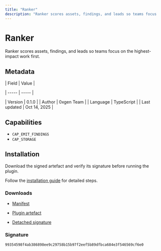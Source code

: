 ```yaml
---
title: "Ranker"
description: "Ranker scores assets, findings, and leads so teams focus on the highest-impact work first."
---
```


# Ranker

Ranker scores assets, findings, and leads so teams focus on the highest-impact work first.

## Metadata

| Field | Value |

| ----- | ----- |

| Version | 0.1.0 |
| Author | 0xgen Team |
| Language | TypeScript |
| Last updated | Oct 14, 2025 |


## Capabilities

- `CAP_EMIT_FINDINGS`
- `CAP_STORAGE`


## Installation

Download the signed artefact and verify its signature before running the plugin.

Follow the [installation guide](https://github.com/RowanDark/0xgen/tree/c4658dd718d148ebf5f5604cdb1f1bc846ced81f/plugins/ranker#getting-started) for detailed steps.


### Downloads

- [Manifest](https://raw.githubusercontent.com/RowanDark/0xgen/c4658dd718d148ebf5f5604cdb1f1bc846ced81f/plugins/ranker/manifest.json)

- [Plugin artefact](https://raw.githubusercontent.com/RowanDark/0xgen/c4658dd718d148ebf5f5604cdb1f1bc846ced81f/plugins/ranker/plugin.js)

- [Detached signature](https://raw.githubusercontent.com/RowanDark/0xgen/c4658dd718d148ebf5f5604cdb1f1bc846ced81f/plugins/ranker/plugin.js.sig)


### Signature

`99354598f4ab386898ee9c29758b15b97f2eef5b89dfbca684e3f546569cf6e0`
